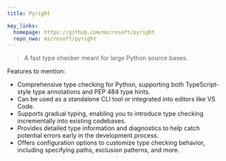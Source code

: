 ```yaml
---
title: Pyright

key_links:
  homepage: https://github.com/microsoft/pyright
  repo_nwo: microsoft/pyright
---
```


> A fast type checker meant for large Python source bases.

Features to mention:

- Comprehensive type checking for Python, supporting both TypeScript-style type annotations and PEP 484 type hints.
- Can be used as a standalone CLI tool or integrated into editors like VS Code.
- Supports gradual typing, enabling you to introduce type checking incrementally into existing codebases.
- Provides detailed type information and diagnostics to help catch potential errors early in the development process.
- Offers configuration options to customize type checking behavior, including specifying paths, exclusion patterns, and more.
